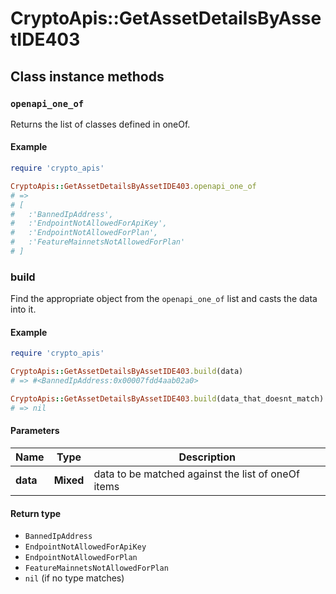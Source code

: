 # CryptoApis::GetAssetDetailsByAssetIDE403

## Class instance methods

### `openapi_one_of`

Returns the list of classes defined in oneOf.

#### Example

```ruby
require 'crypto_apis'

CryptoApis::GetAssetDetailsByAssetIDE403.openapi_one_of
# =>
# [
#   :'BannedIpAddress',
#   :'EndpointNotAllowedForApiKey',
#   :'EndpointNotAllowedForPlan',
#   :'FeatureMainnetsNotAllowedForPlan'
# ]
```

### build

Find the appropriate object from the `openapi_one_of` list and casts the data into it.

#### Example

```ruby
require 'crypto_apis'

CryptoApis::GetAssetDetailsByAssetIDE403.build(data)
# => #<BannedIpAddress:0x00007fdd4aab02a0>

CryptoApis::GetAssetDetailsByAssetIDE403.build(data_that_doesnt_match)
# => nil
```

#### Parameters

| Name | Type | Description |
| ---- | ---- | ----------- |
| **data** | **Mixed** | data to be matched against the list of oneOf items |

#### Return type

- `BannedIpAddress`
- `EndpointNotAllowedForApiKey`
- `EndpointNotAllowedForPlan`
- `FeatureMainnetsNotAllowedForPlan`
- `nil` (if no type matches)

